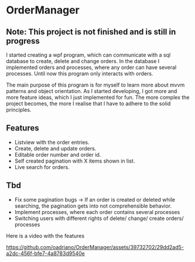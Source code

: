 # OrderManager

## Note: This project is not finished and is still in progress

I started creating a wpf program, which can communicate with a sql database to create, delete and change orders. In the database I implemented orders and processes, where any order can have several processes. Until now this program only interacts with orders.

The main purpose of this program is for myself to learn more about mvvm patterns and object orientation. As I started developing, I got more and more feature ideas, which I just implemented for fun. The more complex the project becomes, the more I realise that I have to adhere to the solid principles.

## Features
- Listview with the order entries.
- Create, delete and update orders.
- Editable order number and order id.
- Self created pagination with X items shown in list.
- Live search for orders.

## Tbd
- Fix some pagination bugs -> If an order is created or deleted while searching, the pagination gets into not comprehensible behavior.
- Implement processes, where each order contains several processes
- Switching users with different rights of delete/ change/ create orders/ processes

Here is a video with the features



https://github.com/oadriano/OrderManager/assets/39732702/29dd2ad5-a2dc-456f-bfe7-4a8783d9540e
